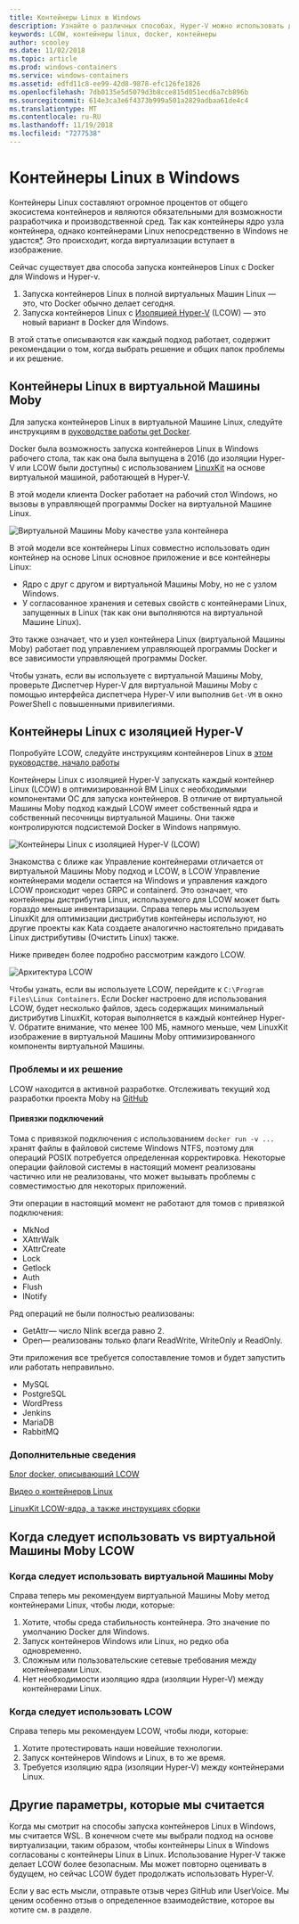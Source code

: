 ```yaml
---
title: Контейнеры Linux в Windows
description: Узнайте о различных способах, Hyper-V можно использовать для запуска контейнеров Linux в Windows, как если бы они собственные.
keywords: LCOW, контейнеры linux, docker, контейнеры
author: scooley
ms.date: 11/02/2018
ms.topic: article
ms.prod: windows-containers
ms.service: windows-containers
ms.assetid: edfd11c8-ee99-42d8-9878-efc126fe1826
ms.openlocfilehash: 7db0135e5d5079d3b8cce815d051ecd6a7cb896b
ms.sourcegitcommit: 614e3ca3e6f4373b999a501a2829adbaa61de4c4
ms.translationtype: MT
ms.contentlocale: ru-RU
ms.lasthandoff: 11/19/2018
ms.locfileid: "7277538"
---
```

# <a name="linux-containers-on-windows"></a>Контейнеры Linux в Windows

Контейнеры Linux составляют огромное процентов от общего экосистема контейнеров и являются обязательными для возможности разработчика и производственной сред.  Так как контейнеры ядро узла контейнера, однако контейнерами Linux непосредственно в Windows не удастся[*](linux-containers.md#other-options-we-considered).  Это происходит, когда виртуализации вступает в изображение.

Сейчас существует два способа запуска контейнеров Linux с Docker для Windows и Hyper-v.

1. Запуска контейнеров Linux в полной виртуальных Машин Linux — это, что Docker обычно делает сегодня.
1. Запуска контейнеров Linux с [Изоляцией Hyper-V](../manage-containers/hyperv-container.md) (LCOW) — это новый вариант в Docker для Windows.

В этой статье описываются как каждый подход работает, содержит рекомендации о том, когда выбрать решение и общих папок проблемы и их решение.

## <a name="linux-containers-in-a-moby-vm"></a>Контейнеры Linux в виртуальной Машины Moby

Для запуска контейнеров Linux в виртуальной Машине Linux, следуйте инструкциям в [руководстве работы get Docker](https://docs.docker.com/docker-for-windows/).

Docker была возможность запуска контейнеров Linux в Windows рабочего стола, так как она была выпущена в 2016 (до изоляции Hyper-V или LCOW были доступны) с использованием [LinuxKit](https://github.com/linuxkit/linuxkit) на основе виртуальной машиной, работающей в Hyper-V.

В этой модели клиента Docker работает на рабочий стол Windows, но вызовы в управляющей программы Docker на виртуальной Машине Linux.

![Виртуальной Машины Moby качестве узла контейнера](media/MobyVM.png)

В этой модели все контейнеры Linux совместно использовать один контейнер на основе Linux основное приложение и все контейнеры Linux:

* Ядро с друг с другом и виртуальной Машины Moby, но не с узлом Windows.
* У согласованное хранения и сетевых свойств с контейнерами Linux, запущенных в Linux (так как они выполняются на виртуальной Машине Linux).

Это также означает, что и узел контейнера Linux (виртуальной Машины Moby) работает под управлением управляющей программы Docker и все зависимости управляющей программы Docker.

Чтобы узнать, если вы используете с виртуальной Машины Moby, проверьте Диспетчер Hyper-V для виртуальной Машины Moby с помощью интерфейса диспетчера Hyper-V или выполнив `Get-VM` в окно PowerShell с повышенными привилегиями.

## <a name="linux-containers-with-hyper-v-isolation"></a>Контейнеры Linux с изоляцией Hyper-V

Попробуйте LCOW, следуйте инструкциям контейнеров Linux в [этом руководстве, начало работы](../quick-start/quick-start-windows-10.md)

Контейнеры Linux с изоляцией Hyper-V запускать каждый контейнер Linux (LCOW) в оптимизированной ВМ Linux с необходимыми компонентами ОС для запуска контейнеров.  В отличие от виртуальной Машины Moby подход каждый LCOW имеет собственный ядра и собственный песочницы виртуальной Машины.  Они также контролируются подсистемой Docker в Windows напрямую.

![Контейнеры Linux с изоляцией Hyper-V (LCOW)](media/lcow-approach.png)

Знакомства с ближе как Управление контейнерами отличается от виртуальной Машины Moby подход и LCOW, в LCOW Управление контейнерами модели остается на Windows и управления каждого LCOW происходит через GRPC и containerd.  Это означает, что контейнеры дистрибутив Linux, используемого для LCOW может быть гораздо меньше инвентаризации.  Справа теперь мы используем LinuxKit для оптимизации дистрибутив контейнеры используют, но другие проекты как Kata создаете аналогично настоятельно придавать Linux дистрибутивы (Очистить Linux) также.

Ниже приведен более подробно рассмотрим каждого LCOW.

![Архитектура LCOW](media/lcow.png)

Чтобы узнать, если вы используете LCOW, перейдите к `C:\Program Files\Linux Containers`.  Если Docker настроено для использования LCOW, будет несколько файлов, здесь содержащих минимальный дистрибутив LinuxKit, которая выполняется в каждый контейнер Hyper-V.  Обратите внимание, что менее 100 МБ, намного меньше, чем LinuxKit изображение в виртуальной Машины Moby оптимизированного компоненты виртуальной Машины.

### <a name="work-in-progress"></a>Проблемы и их решение

LCOW находится в активной разработке.  Отслеживать текущий ход разработки проекта Moby на [GitHub](https://github.com/moby/moby/issues/33850)

#### <a name="bind-mounts"></a>Привязки подключений

Тома с привязкой подключения с использованием `docker run -v ...` хранят файлы в файловой системе Windows NTFS, поэтому для операций POSIX потребуется определенная корректировка. Некоторые операции файловой системы в настоящий момент реализованы частично или не реализованы, что может вызывать проблемы с совместимостью для некоторых приложений.

Эти операции в настоящий момент не работают для томов с привязкой подключения:

* MkNod
* XAttrWalk
* XAttrCreate
* Lock
* Getlock
* Auth
* Flush
* INotify

Ряд операций не были полностью реализованы:

* GetAttr— число Nlink всегда равно 2.
* Open— реализованы только флаги ReadWrite, WriteOnly и ReadOnly.

Эти приложения все требуется сопоставление томов и будет запустить или работать неправильно.

* MySQL
* PostgreSQL
* WordPress
* Jenkins
* MariaDB
* RabbitMQ

### <a name="extra-information"></a>Дополнительные сведения

[Блог docker, описывающий LCOW](https://blog.docker.com/2017/11/docker-for-windows-17-11/)

[Видео о контейнеров Linux](https://sec.ch9.ms/ch9/1e5a/08ff93f2-987e-4f8d-8036-2570dcac1e5a/LinuxContainer.mp4)

[LinuxKit LCOW-ядра, а также инструкциях сборки](https://github.com/linuxkit/lcow)

## <a name="when-to-use-moby-vm-vs-lcow"></a>Когда следует использовать vs виртуальной Машины Moby LCOW

### <a name="when-to-use-moby-vm"></a>Когда следует использовать виртуальной Машины Moby

Справа теперь мы рекомендуем виртуальной Машины Moby метод контейнерами Linux, чтобы люди, которые:

1. Хотите, чтобы среда стабильность контейнера.  Это значение по умолчанию Docker для Windows.
1. Запуск контейнеров Windows или Linux, но редко оба одновременно.
1. Сложным или пользовательские сетевые требования между контейнерами Linux.
1. Нет необходимости изоляцию ядра (изоляции Hyper-V) между контейнерами Linux.

### <a name="when-to-use-lcow"></a>Когда следует использовать LCOW

Справа теперь мы рекомендуем LCOW, чтобы люди, которые:

1. Хотите протестировать наши новейшие технологии.
1. Запуск контейнеров Windows и Linux, в то же время.
1. Требуется изоляцию ядра (изоляции Hyper-V) между контейнерами Linux.

## <a name="other-options-we-considered"></a>Другие параметры, которые мы считается

Когда мы смотрит на способы запуска контейнеров Linux в Windows, мы считается WSL. В конечном счете мы выбрали подход на основе виртуализации, таким образом, чтобы контейнеры Linux в Windows согласованы с контейнеры Linux в Linux. Использование Hyper-V также делает LCOW более безопасным. Мы может повторно оценивать в будущем, но сейчас LCOW будет продолжать использовать Hyper-V.

Если у вас есть мысли, отправьте отзыв через GitHub или UserVoice.  Мы ценим особенно отзыв о определенное взаимодействие, которое вы хотите см. в разделе.

